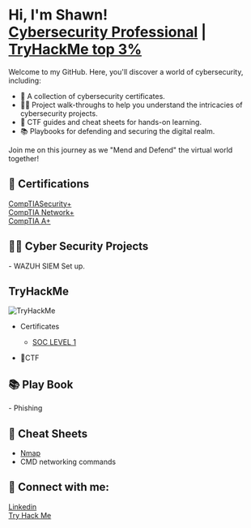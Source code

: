 <h1>Hi, I'm Shawn! <br/> <a href="https://www.linkedin.com/in/shawn-nichol/">Cybersecurity Professional</a> | <a href="https://tryhackme.com/p/m0refaster"/>TryHackMe top 3%</a> </h1>

Welcome to my GitHub. Here, you'll discover a world of cybersecurity, including:
- 📜 A collection of cybersecurity certificates.
- 👨‍💻 Project walk-throughs to help you understand the intricacies of cybersecurity projects.
- 🧩 CTF guides and cheat sheets for hands-on learning.
- 📚 Playbooks for defending and securing the digital realm.

Join me on this journey as we "Mend and Defend" the virtual world together!

<h2>📜 Certifications </h2>
<a href="https://www.comptia.org/certifications/security">CompTIASecurity+</a></br>
<a href="https://www.comptia.org/certifications/network">CompTIA Network+</a></br>
<a href="https://www.comptia.org/certifications/a">CompTIA A+</a></br>

<h2>👨‍💻 Cyber Security Projects</h2>
- WAZUH SIEM Set up. 

<h2>TryHackMe</h2>
<img src="https://tryhackme-badges.s3.amazonaws.com/m0refaster.png" alt="TryHackMe">

- Certificates
  - [SOC LEVEL 1](https://github.com/Shawn-Nichol/TryHackMe/tree/main/Pathway/SOC_Level1)

- 🧩CTF

<h2>📚 Play Book</h2>
- Phishing

<h2>📓 Cheat Sheets</h2>

- [Nmap](https://github.com/Shawn-Nichol/Cheat_Sheets/blob/main/Nmap.md)
- CMD networking commands


<h2> 🔗 Connect with me:</h2>

[Linkedin](https://www.linkedin.com/in/shawn-nichol/) </br>
[Try Hack Me](https://tryhackme.com/p/m0refaster)


